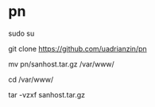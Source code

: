# pn

sudo su

git clone https://github.com/uadrianzin/pn

mv pn/sanhost.tar.gz /var/www/

cd /var/www/

tar -vzxf sanhost.tar.gz
